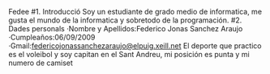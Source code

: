 Fedee
#1. Introducció
Soy un estudiante de grado medio de informatica, me gusta el mundo de la informatica y sobretodo de la programación.
#2. Dades personals
·Nombre y Apellidos:Federico Jonas Sanchez Araujo
·Cumpleaños:06/09/2009
·Gmail:[federicojonassanchezaraujo@elpuig.xeill.net](https://mail.google.com/mail/u/0/?tab=rm&ogbl#inbox)
El deporte que practico es el voleibol y soy capitan en el Sant Andreu, mi posición es punta y mi numero de camiset
